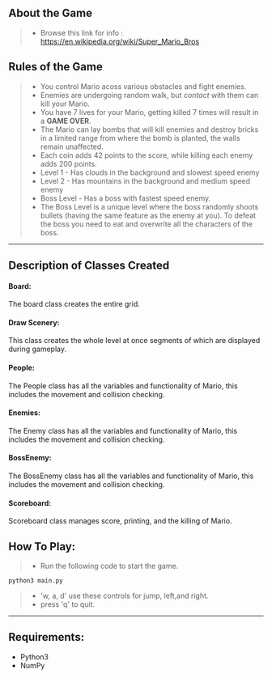 About the Game
-------------------
> - Browse this link for  info : https://en.wikipedia.org/wiki/Super_Mario_Bros

Rules of the Game
-------------------

> - You control Mario acoss various obstacles and fight enemies.
> - Enemies are undergoing random walk, but *contact* with them can kill your Mario.
> - You have 7 lives for your Mario, getting killed 7 times will result in a **GAME OVER**.
> - The Mario can lay bombs that will kill enemies and destroy bricks in a limited range from where the bomb is planted, the walls remain unaffected. 
> - Each coin adds 42 points to the score, while killing each enemy adds 200 points.
> - Level 1 - Has clouds in the background and slowest speed enemy
> - Level 2 - Has mountains in the background and medium speed enemy
> - Boss Level - Has a boss with fastest speed enemy. 
> - The Boss Level is a unique level where the boss randomly shoots bullets (having the same feature as the enemy at you). To defeat the boss you need to eat and overwrite all the characters of the boss.
__________________


Description of Classes Created
--------------------------------------------
#### Board:
The board class creates the entire grid.

#### Draw Scenery:
This class creates the whole level at once segments of which are displayed during gameplay.

#### People:
The People class has all the variables and functionality of Mario, this includes the movement and collision checking.

#### Enemies:
The Enemy class has all the variables and functionality of Mario, this includes the movement and collision checking.

#### BossEnemy:
The BossEnemy class has all the variables and functionality of Mario, this includes the movement and collision checking. 

#### Scoreboard:
Scoreboard class manages score, printing, and the killing of Mario.


How To Play:
------------------
>- Run the following code to start the game.
```
python3 main.py
```
>- 'w, a, d' use these controls for jump, left,and right.
>-  press 'q' to quit.

___________________

Requirements:
--------------------
- Python3
- NumPy